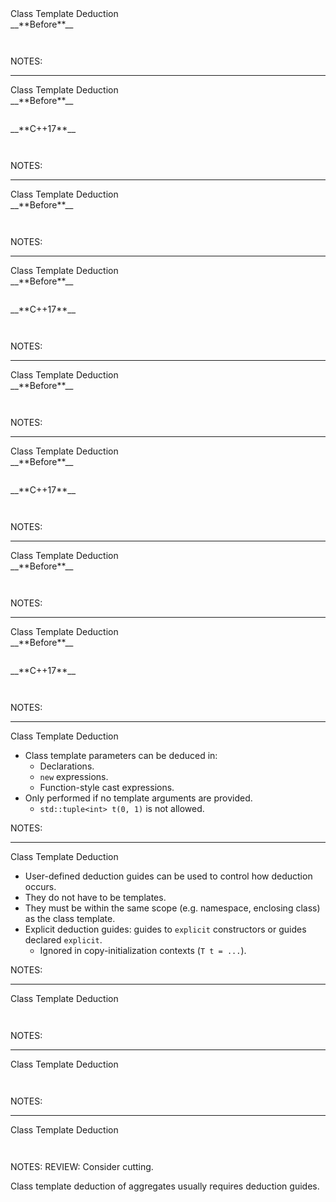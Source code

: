 <div class="slide-title">Class Template Deduction</div>

<div class="left">
<span style="display: block">__**Before**__</span>

<pre style="display: inline-block;"><code class='sample' sample='cpp17_features/
05_language_class_template_deduction
/
00_tuple.cpp
#0
'></code></pre>
</div>

<div class="right">
</div>

NOTES:

---

<div class="slide-title">Class Template Deduction</div>

<div class="left">
<span style="display: block">__**Before**__</span>

<pre style="display: inline-block;"><code class='sample' sample='cpp17_features/
05_language_class_template_deduction
/
00_tuple.cpp
#0
'></code></pre>
</div>

<div class="right">
<span style="display: block">__**C++17**__</span>

<pre style="display: inline-block;"><code class='sample' sample='cpp17_features/
05_language_class_template_deduction
/
00_tuple.cpp
#1
'></code></pre>
</div>

NOTES:

---

<div class="slide-title">Class Template Deduction</div>

<div class="left">
<span style="display: block">__**Before**__</span>

<pre style="display: inline-block;"><code class='sample' sample='cpp17_features/
05_language_class_template_deduction
/
01_tuple_new.cpp
#0
'></code></pre>
</div>

<div class="right">
</div>

NOTES:

---

<div class="slide-title">Class Template Deduction</div>

<div class="left">
<span style="display: block">__**Before**__</span>

<pre style="display: inline-block;"><code class='sample' sample='cpp17_features/
05_language_class_template_deduction
/
01_tuple_new.cpp
#0
'></code></pre>
</div>

<div class="right">
<span style="display: block">__**C++17**__</span>

<pre style="display: inline-block;"><code class='sample' sample='cpp17_features/
05_language_class_template_deduction
/
01_tuple_new.cpp
#1
'></code></pre>
</div>

NOTES:

---

<div class="slide-title">Class Template Deduction</div>

<div class="left">
<span style="display: block">__**Before**__</span>

<pre style="display: inline-block;"><code class='sample' sample='cpp17_features/
05_language_class_template_deduction
/
10_greater.cpp
#0
'></code></pre>
</div>

<div class="right">
</div>

NOTES:

---

<div class="slide-title">Class Template Deduction</div>

<div class="left">
<span style="display: block">__**Before**__</span>

<pre style="display: inline-block;"><code class='sample' sample='cpp17_features/
05_language_class_template_deduction
/
10_greater.cpp
#0
'></code></pre>
</div>

<div class="right">
<span style="display: block">__**C++17**__</span>

<pre style="display: inline-block;"><code class='sample' sample='cpp17_features/
05_language_class_template_deduction
/
10_greater.cpp
#1
'></code></pre>
</div>

NOTES:

---

<div class="slide-title">Class Template Deduction</div>

<div class="left">
<span style="display: block">__**Before**__</span>

<pre style="display: inline-block;"><code class='sample' sample='cpp17_features/
05_language_class_template_deduction
/
30_lock_guard.cpp
#0
'></code></pre>
</div>

<div class="right">
</div>

NOTES:

---

<div class="slide-title">Class Template Deduction</div>

<div class="left">
<span style="display: block">__**Before**__</span>

<pre style="display: inline-block;"><code class='sample' sample='cpp17_features/
05_language_class_template_deduction
/
30_lock_guard.cpp
#0
'></code></pre>
</div>

<div class="right">
<span style="display: block">__**C++17**__</span>

<pre style="display: inline-block;"><code class='sample' sample='cpp17_features/
05_language_class_template_deduction
/
30_lock_guard.cpp
#1
'></code></pre>
</div>

NOTES:

---

<div class="slide-title">Class Template Deduction</div>

* Class template parameters can be deduced in:
  * Declarations.
  * `new` expressions.
  * Function-style cast expressions.
* Only performed if no template arguments are provided.
  * `std::tuple<int> t(0, 1)` is not allowed. 

NOTES:

---

<div class="slide-title">Class Template Deduction</div>

* User-defined deduction guides can be used to control how deduction occurs. 
* They do not have to be templates.
* They must be within the same scope (e.g. namespace, enclosing class) as the class template.
* Explicit deduction guides: guides to `explicit` constructors or guides declared `explicit`.
    * Ignored in copy-initialization contexts (`T t = ...`).

NOTES:

---

<div class="slide-title">Class Template Deduction</div>

<pre style="display: inline-block;"><code class='sample' sample='cpp17_features/
05_language_class_template_deduction
/
40_vector.cpp
#0
'></code></pre>

NOTES:

---

<div class="slide-title">Class Template Deduction</div>

<pre style="display: inline-block;"><code class='sample' sample='cpp17_features/
05_language_class_template_deduction
/
50_name.cpp
#0
'></code></pre>

NOTES:

---

<div class="slide-title">Class Template Deduction</div>

<pre style="display: inline-block;"><code class='sample' sample='cpp17_features/
05_language_class_template_deduction
/
60_overloaded.cpp
#0
'></code></pre>

NOTES:
REVIEW: Consider cutting.

Class template deduction of aggregates usually requires deduction guides.

